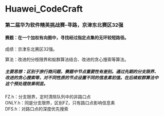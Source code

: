 # Huawei_CodeCraft
### 第二届华为软件精英挑战赛-寻路，京津东北赛区32强
#### 赛题：在一个加权有向图中，寻找经过指定点集的无环较短路径。<br/>
成绩：京津东北赛区32强。  

算法：改进的分枝限界和蚁群算法结合、改进的贪心搜索等算法。  

##### 主要思想：区别于旅行商问题，赛题中节点重要性有差别。通过先期的分支限界、改进的贪心搜索等，对不同性质的节点设置不同的信息素初值。在后续蚁群算法中这个预处理效果明显。  

FZ.h：分支限界，定时清除队列中的非路口点  
ONLY.h：同是分支限界，区别FZ，只有路口点影响信息素  
DFS.h：对路口点的深度优先搜索  
